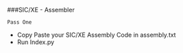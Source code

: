 ###SIC/XE - Assembler

`Pass One`
- Copy Paste your SIC/XE Assembly Code in assembly.txt
- Run Index.py

